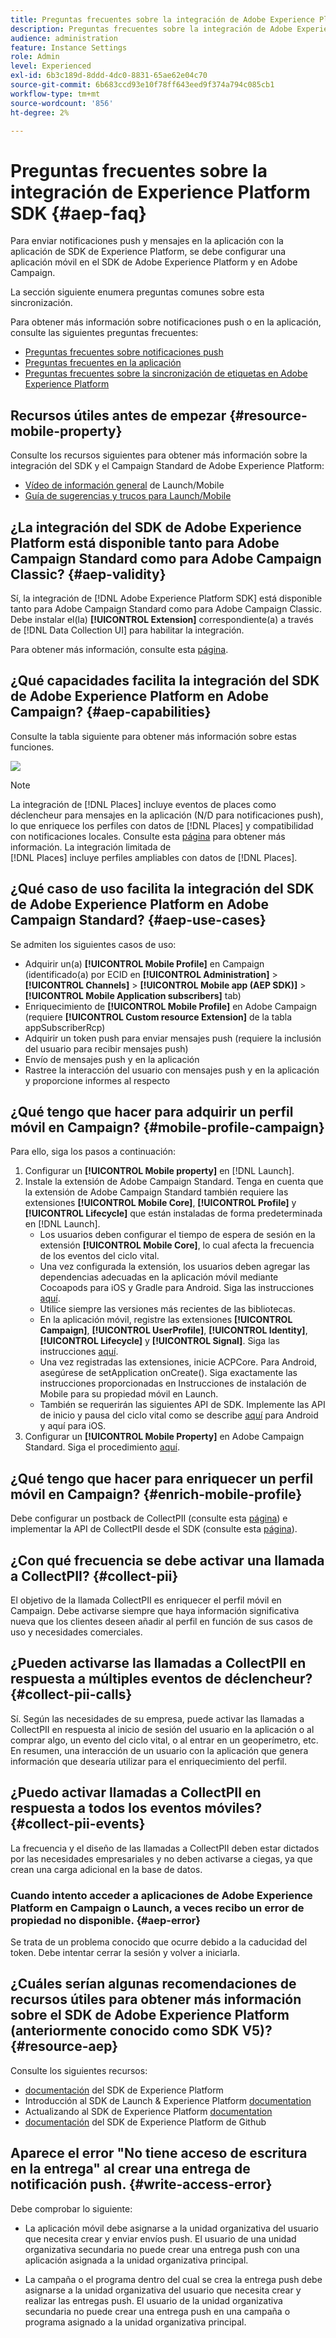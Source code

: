 ```yaml
---
title: Preguntas frecuentes sobre la integración de Adobe Experience Platform SDK y Adobe Campaign
description: Preguntas frecuentes sobre la integración de Adobe Experience Platform SDK y Adobe Campaign
audience: administration
feature: Instance Settings
role: Admin
level: Experienced
exl-id: 6b3c189d-8ddd-4dc0-8831-65ae62e04c70
source-git-commit: 6b683ccd93e10f78ff643eed9f374a794c085cb1
workflow-type: tm+mt
source-wordcount: '856'
ht-degree: 2%

---
```


# Preguntas frecuentes sobre la integración de Experience Platform SDK {#aep-faq}

Para enviar notificaciones push y mensajes en la aplicación con la aplicación de SDK de Experience Platform, se debe configurar una aplicación móvil en el SDK de Adobe Experience Platform y en Adobe Campaign.

La sección siguiente enumera preguntas comunes sobre esta sincronización.

Para obtener más información sobre notificaciones push o en la aplicación, consulte las siguientes preguntas frecuentes:

* [Preguntas frecuentes sobre notificaciones push](../../channels/using/about-push-notifications.md#push-faq)
* [Preguntas frecuentes en la aplicación](../../channels/using/in-app-faq.md)
* [Preguntas frecuentes sobre la sincronización de etiquetas en Adobe Experience Platform](../../administration/using/syncwithlaunch-faq.md)

## Recursos útiles antes de empezar {#resource-mobile-property}

Consulte los recursos siguientes para obtener más información sobre la integración del SDK y el Campaign Standard de Adobe Experience Platform:

* [Vídeo de información general](https://www.adobe.com/experience-platform/launch.html#acpl-mobile-video) de Launch/Mobile
* [Guía de sugerencias y trucos para Launch/Mobile](https://www.adobe.com/content/dam/dx/us/en/products/experience-platform/launch-tag-manager/pdfs/adobe-cloud-platform-launch-tips-and-tricks-sheet.pdf)

## ¿La integración del SDK de Adobe Experience Platform está disponible tanto para Adobe Campaign Standard como para Adobe Campaign Classic? {#aep-validity}

Sí, la integración de [!DNL Adobe Experience Platform SDK] está disponible tanto para Adobe Campaign Standard como para Adobe Campaign Classic. Debe instalar el(la) **[!UICONTROL Extension]** correspondiente(a) a través de [!DNL Data Collection UI] para habilitar la integración.

Para obtener más información, consulte esta [página](https://developer.adobe.com/client-sdks/documentation/adobe-campaign-standard).

## ¿Qué capacidades facilita la integración del SDK de Adobe Experience Platform en Adobe Campaign? {#aep-capabilities}

Consulte la tabla siguiente para obtener más información sobre estas funciones.

![](assets/faq.png)

>[!NOTE]
>
>La integración de [!DNL Places] incluye eventos de places como déclencheur para mensajes en la aplicación (N/D para notificaciones push), lo que enriquece los perfiles con datos de [!DNL Places] y compatibilidad con notificaciones locales. Consulte esta [página](../../channels/using/preparing-and-sending-an-in-app-message.md) para obtener más información. La integración limitada de <br>[!DNL Places] incluye perfiles ampliables con datos de [!DNL Places].

## ¿Qué caso de uso facilita la integración del SDK de Adobe Experience Platform en Adobe Campaign Standard? {#aep-use-cases}

Se admiten los siguientes casos de uso:

* Adquirir un(a) **[!UICONTROL Mobile Profile]** en Campaign (identificado(a) por ECID en **[!UICONTROL Administration]** > **[!UICONTROL Channels]** > **[!UICONTROL Mobile app (AEP SDK)]** > **[!UICONTROL Mobile Application subscribers]** tab)
* Enriquecimiento de **[!UICONTROL Mobile Profile]** en Adobe Campaign (requiere **[!UICONTROL Custom resource Extension]** de la tabla appSubscriberRcp)
* Adquirir un token push para enviar mensajes push (requiere la inclusión del usuario para recibir mensajes push)
* Envío de mensajes push y en la aplicación
* Rastree la interacción del usuario con mensajes push y en la aplicación y proporcione informes al respecto

## ¿Qué tengo que hacer para adquirir un perfil móvil en Campaign? {#mobile-profile-campaign}

Para ello, siga los pasos a continuación:

1. Configurar un **[!UICONTROL Mobile property]** en [!DNL Launch].
1. Instale la extensión de Adobe Campaign Standard. Tenga en cuenta que la extensión de Adobe Campaign Standard también requiere las extensiones **[!UICONTROL Mobile Core]**, **[!UICONTROL Profile]** y **[!UICONTROL Lifecycle]** que están instaladas de forma predeterminada en [!DNL Launch].
   * Los usuarios deben configurar el tiempo de espera de sesión en la extensión **[!UICONTROL Mobile Core]**, lo cual afecta la frecuencia de los eventos del ciclo vital.
   * Una vez configurada la extensión, los usuarios deben agregar las dependencias adecuadas en la aplicación móvil mediante Cocoapods para iOS y Gradle para Android. Siga las instrucciones [aquí](https://developer.adobe.com/client-sdks/documentation/adobe-campaign-standard).
   * Utilice siempre las versiones más recientes de las bibliotecas.
   * En la aplicación móvil, registre las extensiones **[!UICONTROL Campaign]**, **[!UICONTROL UserProfile]**, **[!UICONTROL Identity]**, **[!UICONTROL Lifecycle]** y **[!UICONTROL Signal]**. Siga las instrucciones [aquí](https://developer.adobe.com/client-sdks/documentation/adobe-campaign-standard/#register-the-campaign-standard-extension-with-mobile-core).
   * Una vez registradas las extensiones, inicie ACPCore. Para Android, asegúrese de setApplication onCreate(). Siga exactamente las instrucciones proporcionadas en Instrucciones de instalación de Mobile para su propiedad móvil en Launch.
   * También se requerirán las siguientes API de SDK. Implemente las API de inicio y pausa del ciclo vital como se describe [aquí](https://developer.adobe.com/client-sdks/documentation/mobile-core/lifecycle/android) para Android y aquí para iOS.
1. Configurar un **[!UICONTROL Mobile Property]** en Adobe Campaign Standard. Siga el procedimiento [aquí](../../administration/using/configuring-a-mobile-application.md#channel-specific-config).

## ¿Qué tengo que hacer para enriquecer un perfil móvil en Campaign? {#enrich-mobile-profile}

Debe configurar un postback de CollectPII (consulte esta [página](../../administration/using/configuring-rules-launch.md#pii-postback)) e implementar la API de CollectPII desde el SDK (consulte esta [página](https://developer.adobe.com/client-sdks/documentation/mobile-core/api-reference)).

## ¿Con qué frecuencia se debe activar una llamada a CollectPII? {#collect-pii}

El objetivo de la llamada CollectPII es enriquecer el perfil móvil en Campaign. Debe activarse siempre que haya información significativa nueva que los clientes deseen añadir al perfil en función de sus casos de uso y necesidades comerciales.

## ¿Pueden activarse las llamadas a CollectPII en respuesta a múltiples eventos de déclencheur? {#collect-pii-calls}

Sí. Según las necesidades de su empresa, puede activar las llamadas a CollectPII en respuesta al inicio de sesión del usuario en la aplicación o al comprar algo, un evento del ciclo vital, o al entrar en un geoperímetro, etc. En resumen, una interacción de un usuario con la aplicación que genera información que desearía utilizar para el enriquecimiento del perfil.

## ¿Puedo activar llamadas a CollectPII en respuesta a todos los eventos móviles? {#collect-pii-events}

La frecuencia y el diseño de las llamadas a CollectPII deben estar dictados por las necesidades empresariales y no deben activarse a ciegas, ya que crean una carga adicional en la base de datos.

### Cuando intento acceder a aplicaciones de Adobe Experience Platform en Campaign o Launch, a veces recibo un error de propiedad no disponible. {#aep-error}

Se trata de un problema conocido que ocurre debido a la caducidad del token. Debe intentar cerrar la sesión y volver a iniciarla.

## ¿Cuáles serían algunas recomendaciones de recursos útiles para obtener más información sobre el SDK de Adobe Experience Platform (anteriormente conocido como SDK V5)?{#resource-aep}

Consulte los siguientes recursos:

* [documentación](https://developer.adobe.com/client-sdks/documentation/) del SDK de Experience Platform
* Introducción al SDK de Launch &amp; Experience Platform [documentation](https://developer.adobe.com/client-sdks/documentation/getting-started/create-a-mobile-property/)
* Actualizando al SDK de Experience Platform [documentation](https://developer.adobe.com/client-sdks/resources/upgrade-platform-sdks/)
* [documentación](https://github.com/Adobe-Marketing-Cloud/acp-sdks/) del SDK de Experience Platform de Github

## Aparece el error &quot;No tiene acceso de escritura en la entrega&quot; al crear una entrega de notificación push. {#write-access-error}

Debe comprobar lo siguiente:

* La aplicación móvil debe asignarse a la unidad organizativa del usuario que necesita crear y enviar envíos push. El usuario de una unidad organizativa secundaria no puede crear una entrega push con una aplicación asignada a la unidad organizativa principal.

* La campaña o el programa dentro del cual se crea la entrega push debe asignarse a la unidad organizativa del usuario que necesita crear y realizar las entregas push. El usuario de la unidad organizativa secundaria no puede crear una entrega push en una campaña o programa asignado a la unidad organizativa principal.
